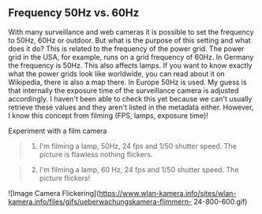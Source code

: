 ## Frequency 50Hz vs. 60Hz

With many surveillance and web cameras it is possible to set the frequency
to 50Hz, 60Hz or outdoor. But what is the purpose of this setting and what
does it do? This is related to the frequency of the power grid.
The power grid in the USA, for example, runs on a grid frequency of 60Hz.
In Germany the frequency is 50Hz. This also affects lamps. If you want to
know exactly what the power grids look like worldwide, you can read about
it on Wikipedia, there is also a map there. In Europe 50Hz is used.
My guess is that internally the exposure time of the surveillance camera is
adjusted accordingly. I haven't been able to check this yet because we
can't usually retrieve these values and they aren't listed in the metadata
either.
However, I know this concept from filming (FPS, lamps, exposure time)!

Experiment with a film camera
> 1. I'm filming a lamp, 50Hz, 24 fps and 1/50 shutter speed. The picture is
> flawless nothing flickers.

> 2. I'm filming a lamp, 60 Hz, 24 fps and 1/50 shutter speed. The picture
> flickers!

![Image Camera Flickering](https://www.wlan-kamera.info/sites/wlan-kamera.info/files/gifs/ueberwachungskamera-flimmern-
24-800-600.gif)